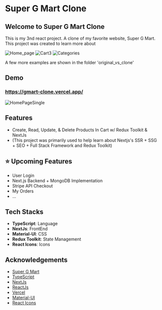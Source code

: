 # Super G Mart Clone

## Welcome to Super G Mart Clone

This is my 3nd react project. A clone of my favorite website, Super G Mart. This project was created to learn more about

![Home_page](https://user-images.githubusercontent.com/60073154/145457064-de9379cb-a377-42d6-9b01-55dc31f158eb.png)
![Cart3](https://user-images.githubusercontent.com/60073154/145457075-7fc68603-eb3c-499e-bd48-beaf5d987ced.png)
![Categories](https://user-images.githubusercontent.com/60073154/145457088-8ca5d91c-3846-46d1-86a3-706a38a4e83d.png)

A few more examples are shown in the folder 'original_vs_clone'

## Demo

### https://gmart-clone.vercel.app/

![HomePageSingle](https://user-images.githubusercontent.com/60073154/145457104-08da2726-c367-4458-a351-6ea716e1b509.png)

## Features

- Create, Read, Update, & Delete Products In Cart w/ Redux Toolkit & NextJs
- (This project was primarily used to help learn about Nextjs's SSR + SSG + SEO + Full Stack Framework and Redux Toolkit)

## ⭐ Upcoming Features

- User Login
- Next.js Backend + MongoDB Implementation
- Stripe API Checkout
- My Orders
- ...

## Tech Stacks

- **TypeScript**: Language
- **NextJs**: FrontEnd
- **Material-UI**: CSS
- **Redux Toolkit**: State Management
- **React Icons**: Icons

## Acknowledgements

- [Super G Mart](https://shopclt.supergmart.com/)
- [TypeScript](https://www.typescriptlang.org/)
- [NextJs](https://nextjs.org/)
- [ReactJs](https://reactjs.org/)
- [Vercel](https://vercel.com/)
- [Material-UI](https://mui.com/)
- [React Icons](https://react-icons.github.io/react-icons/)
